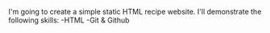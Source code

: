 I'm going to create  a simple static HTML recipe website. I'll demonstrate the following skills:
-HTML
-Git & Github
